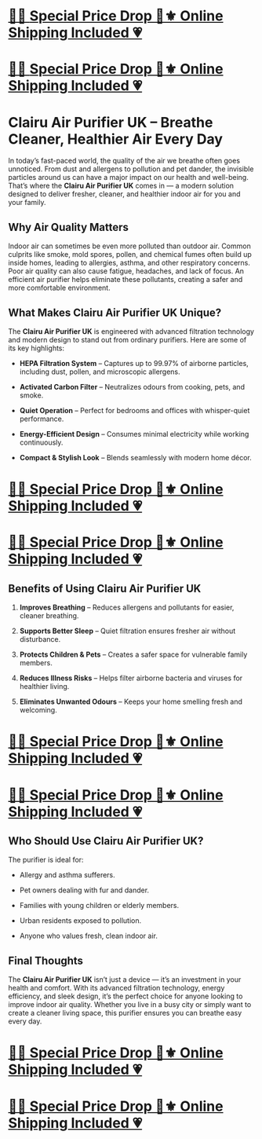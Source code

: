 <h1 align="left"><strong><a href="https://beastfitclub.com/clairu-air-purifier-uk/">🌟💟&nbsp;<strong>Special Price Drop 🌈⚜️ Online Shipping Included 💗</strong></a></strong></h1>
<h1><strong><a href="https://beastfitclub.com/clairu-air-purifier-uk/">🌟💟&nbsp;<strong>Special Price Drop 🌈⚜️ Online Shipping Included 💗</strong></a></strong></h1>
<h1 data-start="71" data-end="140">Clairu Air Purifier UK &ndash; Breathe Cleaner, Healthier Air Every Day</h1>
<p data-start="142" data-end="530">In today&rsquo;s fast-paced world, the quality of the air we breathe often goes unnoticed. From dust and allergens to pollution and pet dander, the invisible particles around us can have a major impact on our health and well-being. That&rsquo;s where the&nbsp;<strong data-start="385" data-end="411">Clairu Air Purifier UK</strong>&nbsp;comes in &mdash; a modern solution designed to deliver fresher, cleaner, and healthier indoor air for you and your family.</p>
<h2 data-start="532" data-end="560">Why Air Quality Matters</h2>
<p data-start="561" data-end="968">Indoor air can sometimes be even more polluted than outdoor air. Common culprits like smoke, mold spores, pollen, and chemical fumes often build up inside homes, leading to allergies, asthma, and other respiratory concerns. Poor air quality can also cause fatigue, headaches, and lack of focus. An efficient air purifier helps eliminate these pollutants, creating a safer and more comfortable environment.</p>
<h2 data-start="970" data-end="1016">What Makes Clairu Air Purifier UK Unique?</h2>
<p data-start="1017" data-end="1192">The&nbsp;<strong data-start="1021" data-end="1047">Clairu Air Purifier UK</strong>&nbsp;is engineered with advanced filtration technology and modern design to stand out from ordinary purifiers. Here are some of its key highlights:</p>
<ul data-start="1194" data-end="1663">
<li data-start="1194" data-end="1322">
<p data-start="1196" data-end="1322"><strong data-start="1196" data-end="1222">HEPA Filtration System</strong>&nbsp;&ndash; Captures up to 99.97% of airborne particles, including dust, pollen, and microscopic allergens.</p>
</li>
<li data-start="1323" data-end="1406">
<p data-start="1325" data-end="1406"><strong data-start="1325" data-end="1352">Activated Carbon Filter</strong>&nbsp;&ndash; Neutralizes odours from cooking, pets, and smoke.</p>
</li>
<li data-start="1407" data-end="1497">
<p data-start="1409" data-end="1497"><strong data-start="1409" data-end="1428">Quiet Operation</strong>&nbsp;&ndash; Perfect for bedrooms and offices with whisper-quiet performance.</p>
</li>
<li data-start="1498" data-end="1588">
<p data-start="1500" data-end="1588"><strong data-start="1500" data-end="1527">Energy-Efficient Design</strong>&nbsp;&ndash; Consumes minimal electricity while working continuously.</p>
</li>
<li data-start="1589" data-end="1663">
<p data-start="1591" data-end="1663"><strong data-start="1591" data-end="1617">Compact &amp; Stylish Look</strong>&nbsp;&ndash; Blends seamlessly with modern home d&eacute;cor.</p>
</li>
</ul>
<h1><strong><a href="https://beastfitclub.com/clairu-air-purifier-uk/">🌟💟&nbsp;Special Price Drop 🌈⚜️ Online Shipping Included 💗</a></strong></h1>
<h1><strong><a href="https://beastfitclub.com/clairu-air-purifier-uk/">🌟💟&nbsp;<strong>Special Price Drop 🌈⚜️ Online Shipping Included 💗</strong></a></strong></h1>
<h2 data-start="1665" data-end="1710">Benefits of Using Clairu Air Purifier UK</h2>
<ol data-start="1711" data-end="2166">
<li data-start="1711" data-end="1804">
<p data-start="1714" data-end="1804"><strong data-start="1714" data-end="1736">Improves Breathing</strong>&nbsp;&ndash; Reduces allergens and pollutants for easier, cleaner breathing.</p>
</li>
<li data-start="1805" data-end="1895">
<p data-start="1808" data-end="1895"><strong data-start="1808" data-end="1833">Supports Better Sleep</strong>&nbsp;&ndash; Quiet filtration ensures fresher air without disturbance.</p>
</li>
<li data-start="1896" data-end="1984">
<p data-start="1899" data-end="1984"><strong data-start="1899" data-end="1927">Protects Children &amp; Pets</strong>&nbsp;&ndash; Creates a safer space for vulnerable family members.</p>
</li>
<li data-start="1985" data-end="2082">
<p data-start="1988" data-end="2082"><strong data-start="1988" data-end="2013">Reduces Illness Risks</strong>&nbsp;&ndash; Helps filter airborne bacteria and viruses for healthier living.</p>
</li>
<li data-start="2083" data-end="2166">
<p data-start="2086" data-end="2166"><strong data-start="2086" data-end="2116">Eliminates Unwanted Odours</strong>&nbsp;&ndash; Keeps your home smelling fresh and welcoming.</p>
</li>
</ol>
<h1><strong><a href="https://beastfitclub.com/clairu-air-purifier-uk/">🌟💟&nbsp;Special Price Drop 🌈⚜️ Online Shipping Included 💗</a></strong></h1>
<h1><strong><a href="https://beastfitclub.com/clairu-air-purifier-uk/">🌟💟&nbsp;<strong>Special Price Drop 🌈⚜️ Online Shipping Included 💗</strong></a></strong></h1>
<h2 data-start="2168" data-end="2211">Who Should Use Clairu Air Purifier UK?</h2>
<p data-start="2212" data-end="2240">The purifier is ideal for:</p>
<ul data-start="2241" data-end="2460">
<li data-start="2241" data-end="2274">
<p data-start="2243" data-end="2274">Allergy and asthma sufferers.</p>
</li>
<li data-start="2275" data-end="2318">
<p data-start="2277" data-end="2318">Pet owners dealing with fur and dander.</p>
</li>
<li data-start="2319" data-end="2371">
<p data-start="2321" data-end="2371">Families with young children or elderly members.</p>
</li>
<li data-start="2372" data-end="2413">
<p data-start="2374" data-end="2413">Urban residents exposed to pollution.</p>
</li>
<li data-start="2414" data-end="2460">
<p data-start="2416" data-end="2460">Anyone who values fresh, clean indoor air.</p>
</li>
</ul>
<h2 data-start="2462" data-end="2481">Final Thoughts</h2>
<p data-start="2482" data-end="2870">The&nbsp;<strong data-start="2486" data-end="2512">Clairu Air Purifier UK</strong>&nbsp;isn&rsquo;t just a device &mdash; it&rsquo;s an investment in your health and comfort. With its advanced filtration technology, energy efficiency, and sleek design, it&rsquo;s the perfect choice for anyone looking to improve indoor air quality. Whether you live in a busy city or simply want to create a cleaner living space, this purifier ensures you can breathe easy every day.</p>
<h1><strong><a href="https://beastfitclub.com/clairu-air-purifier-uk/">🌟💟&nbsp;Special Price Drop 🌈⚜️ Online Shipping Included 💗</a></strong></h1>
<h1><strong><a href="https://beastfitclub.com/clairu-air-purifier-uk/">🌟💟&nbsp;<strong>Special Price Drop 🌈⚜️ Online Shipping Included 💗</strong></a></strong></h1>
